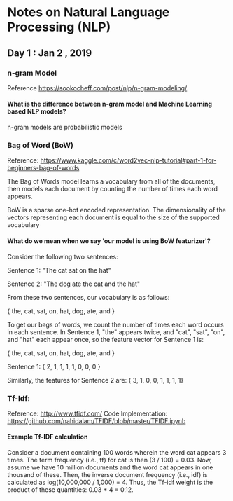 # Notes on Natural Language Processing (NLP)

## Day 1 : Jan 2 , 2019

### n-gram Model

Reference https://sookocheff.com/post/nlp/n-gram-modeling/

#### What is the difference between n-gram model and Machine Learning based NLP models?

n-gram models are probabilistic models


### Bag of Word (BoW)

Reference: https://www.kaggle.com/c/word2vec-nlp-tutorial#part-1-for-beginners-bag-of-words

The Bag of Words model learns a vocabulary from all of the documents, then models each document by counting the number of times each word appears.

BoW is a sparse one-hot encoded representation. The dimensionality of the vectors representing each document is equal to the size of the supported vocabulary

#### What do we mean when we say 'our model is using BoW featurizer'?

Consider the following two sentences:

Sentence 1: "The cat sat on the hat"

Sentence 2: "The dog ate the cat and the hat"

From these two sentences, our vocabulary is as follows:

{ the, cat, sat, on, hat, dog, ate, and }

To get our bags of words, we count the number of times each word occurs in each sentence. In Sentence 1, "the" appears twice, and "cat", "sat", "on", and "hat" each appear once, so the feature vector for Sentence 1 is:

{ the, cat, sat, on, hat, dog, ate, and }

Sentence 1: { 2, 1, 1, 1, 1, 0, 0, 0 }

Similarly, the features for Sentence 2 are: { 3, 1, 0, 0, 1, 1, 1, 1}

### Tf-Idf:

Reference: http://www.tfidf.com/
Code Implementation: https://github.com/nahidalam/TFIDF/blob/master/TFIDF.ipynb

#### Example Tf-IDF calculation
Consider a document containing 100 words wherein the word cat appears 3 times. The term frequency (i.e., tf) for cat is then (3 / 100) = 0.03. Now, assume we have 10 million documents and the word cat appears in one thousand of these. Then, the inverse document frequency (i.e., idf) is calculated as log(10,000,000 / 1,000) = 4. Thus, the Tf-idf weight is the product of these quantities: 0.03 * 4 = 0.12.
